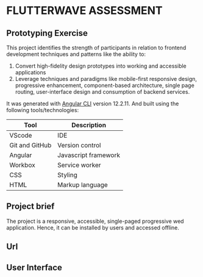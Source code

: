 # FLUTTERWAVE ASSESSMENT

## Prototyping Exercise

This project identifies the strength of participants in relation to frontend development techniques and patterns like the ability to:

1. Convert high-fidelity design prototypes into working and accessible applications
2. Leverage techniques and paradigms like mobile-first responsive design, progressive enhancement, component-based architecture, single page routing, user-interface design and consumption of backend services.


It was generated with [Angular CLI](https://github.com/angular/angular-cli) version 12.2.11. And built using the following tools/technologies:

| Tool | Description |
| ------ | ------ |
| VScode | IDE |
| Git and GitHub | Version control |
| Angular | Javascript framework |
| Workbox | Service worker |
| CSS | Styling |
| HTML | Markup language |

## Project brief

The project is a responsive, accessible, single-paged progressive wed application. Hence, it can be installed by users and accessed offline.

## Url

## User Interface
